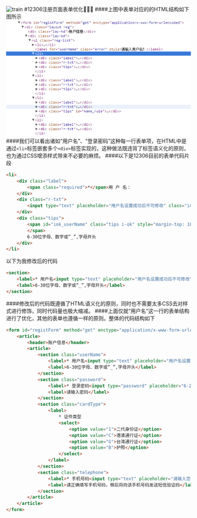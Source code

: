 ![train](assets/tarin.png)
#12306注册页面表单优化:bullettrain_side::bullettrain_side::bullettrain_side:
####上图中表单对应的的HTML结构如下图所示
![train_form_code](assets/train_form_code.png)
####我们可以看出诸如“用户名”、“登录密码”这种每一行表单项，在HTML中是通过`<li>`标签嵌套多个`<div>`标签实现的，这种做法既违背了标签语义化的原则，也为通过CSS增添样式带来不必要的麻烦。
####以下是12306目前的表单代码片段
```html
<li>
	<div class="label">
		<span class="required">*</span>用 户 名：
	</div>
	<div class="r-txt">
		<input type="text" placeholder="用户名设置成功后不可修改" class="inptxt w200 error" name="loginUserDTO.user_name" id="userName" maxlength="30" style="color: rgb(51, 51, 51);">
	</div>
	<div class="tips">
		<span id="iok_userName" class="tips i-ok" style="margin-top: 10px; margin-right: 5px; display: none;">
		</span>
		6-30位字母、数字或“_”,字母开头
	</div>
</li>
```
以下为我修改后的代码
```html
<section>
	<label>* 用户名<input type="text" placeholder="用户名设置成功后不可修改" maxlength="30" /></label>
	<label>6-30位字母、数字或“_”,字母开头</label>
</section>
```
####修改后的代码既遵循了HTML语义化的原则，同时也不需要太多CSS去对样式进行修饰，同时代码量也极大缩减。
####上面仅就“用户名”这一行的表单结构进行了优化，其他的表单也遵循一样的原则。整体的代码结构如下
```html
<form id="registForm" method="get" enctype="application/x-www-form-urlencoded">
	<article>
		<header>账户信息</header>
		<article>
			<section class="userName">
				<label>* 用户名<input type="text" placeholder="用户名设置成功后不可修改" maxlength="30" /></label>
				<label>6-30位字母、数字或“_”,字母开头</label>
			</section>
			<section class="password">
				<label>* 登录密码<input type="password" placeholder="6-20位字母、数字或符号" maxlength="25" /></label>
				<label>请输入密码</label>
			</section>
			<section class="cardType">
				<label>
					* 证件类型
					<select>
						<option value="1">二代身份证</option>
						<option value="C">港澳通行证</option>
						<option value="G">台湾通行证</option>
						<option value="B">护照</option>
					</select>
				</label>
			</section>
			<section class="telephone">
				<label>* 手机号码<input type="text" placeholder="请输入您的手机号码" maxlength="30" /></label>
				<label>请正确填写手机号码，稍后将向该手机号码发送短信验证码</label>
			</section>
		</article>
	</article>
</form>
```